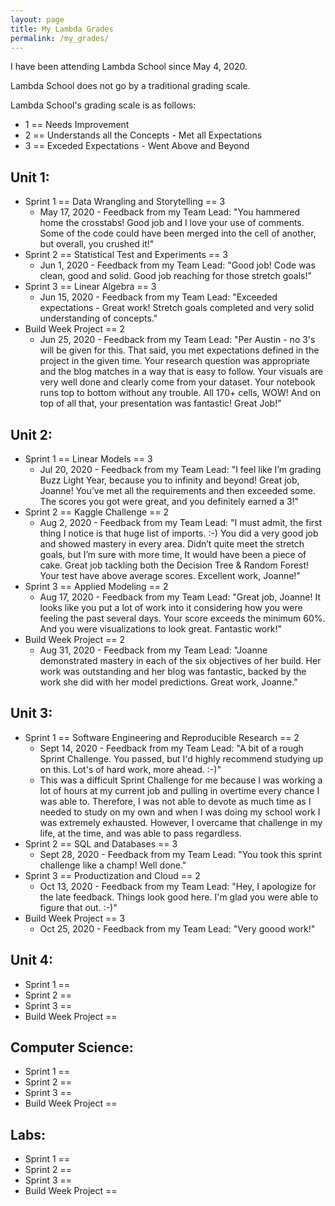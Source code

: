 ```yaml
---
layout: page
title: My Lambda Grades
permalink: /my_grades/
---
```


I have been attending Lambda School since May 4, 2020.

Lambda School does not go by a traditional grading scale. 

Lambda School's grading scale is as follows:
- 1 == Needs Improvement
- 2 == Understands all the Concepts - Met all Expectations
- 3 == Exceded Expectations - Went Above and Beyond

## Unit 1: 
- Sprint 1 == Data Wrangling and Storytelling == 3
  - May 17, 2020 - Feedback from my Team Lead: "You hammered home the crosstabs! Good job and I love your use of comments. Some of the code could have been merged into the cell of another, but overall, you crushed it!"
- Sprint 2 == Statistical Test and Experiments == 3
  - Jun 1, 2020 - Feedback from my Team Lead: "Good job! Code was clean, good and solid. Good job reaching for those stretch goals!"
- Sprint 3 == Linear Algebra == 3
  - Jun 15, 2020 - Feedback from my Team Lead: "Exceeded expectations - Great work! Stretch goals completed and very solid understanding of concepts."
- Build Week Project == 2
  - Jun 25, 2020 - Feedback from my Team Lead: "Per Austin - no 3's will be given for this. That said, you met expectations defined in the project in the given time. Your research question was appropriate and the blog matches in a way that is easy to follow. Your visuals are very well done and clearly come from your dataset. Your notebook runs top to bottom without any trouble. All 170+ cells, WOW! And on top of all that, your presentation was fantastic! Great Job!"

## Unit 2:
- Sprint 1 == Linear Models == 3
  - Jul 20, 2020 - Feedback from my Team Lead: "I feel like I’m grading Buzz Light Year, because you to infinity and beyond! Great job, Joanne! You’ve met all the requirements and then exceeded some. The scores you got were great, and you definitely earned a 3!"
- Sprint 2 == Kaggle Challenge == 2
  - Aug 2, 2020 - Feedback from my Team Lead: "I must admit, the first thing I notice is that huge list of imports. :-) You did a very good job and showed mastery in every area. Didn’t quite meet the stretch goals, but I’m sure with more time, It would have been a piece of cake. Great job tackling both the Decision Tree & Random Forest! Your test have above average scores. Excellent work, Joanne!"
- Sprint 3 == Applied Modeling == 2
  - Aug 17, 2020 - Feedback from my Team Lead: "Great job, Joanne! It looks like you put a lot of work into it considering how you were feeling the past several days. Your score exceeds the minimum 60%. And you were visualizations to look great. Fantastic work!"
- Build Week Project == 2
  - Aug 31, 2020 - Feedback from my Team Lead: "Joanne demonstrated mastery in each of the six objectives of her build. Her work was outstanding and her blog was fantastic, backed by the work she did with her model predictions. Great work, Joanne."

## Unit 3:
- Sprint 1 == Software Engineering and Reproducible Research == 2
  - Sept 14, 2020 - Feedback from my Team Lead: "A bit of a rough Sprint Challenge. You passed, but I'd highly recommend studying up on this. Lot's of hard work, more ahead. :-)"
  - This was a difficult Sprint Challenge for me because I was working a lot of hours at my current job and pulling in overtime every chance I was able to. Therefore, I was not able to devote as much time as I needed to study on my own and when I was doing my school work I was extremely exhausted. However, I overcame that challenge in my life, at the time, and was able to pass regardless.
- Sprint 2 == SQL and Databases == 3
  - Sept 28, 2020 - Feedback from my Team Lead: "You took this sprint challenge like a champ! Well done."
- Sprint 3 == Productization and Cloud == 2
  - Oct 13, 2020 - Feedback from my Team Lead: "Hey, I apologize for the late feedback. Things look good here. I'm glad you were able to figure that out. :-)"
- Build Week Project == 3
  - Oct 25, 2020 - Feedback from my Team Lead: "Very goood work!"

## Unit 4: 
- Sprint 1 == 
- Sprint 2 == 
- Sprint 3 == 
- Build Week Project == 

## Computer Science:
- Sprint 1 == 
- Sprint 2 == 
- Sprint 3 == 
- Build Week Project == 

## Labs:
- Sprint 1 == 
- Sprint 2 == 
- Sprint 3 == 
- Build Week Project == 
